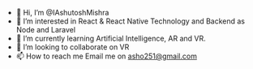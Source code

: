 - 👋 Hi, I’m @IAshutoshMishra
- 👀 I’m interested in React & React Native Technology and Backend as Node and Laravel
- 🌱 I’m currently learning Artificial Intelligence, AR and VR.
- 💞️ I’m looking to collaborate on VR
- 📫 How to reach me Email me on asho251@gmail.com

<!---
IAshutoshMishra/IAshutoshMishra is a ✨ special ✨ repository because its `README.md` (this file) appears on your GitHub profile.
You can click the Preview link to take a look at your changes.
--->
